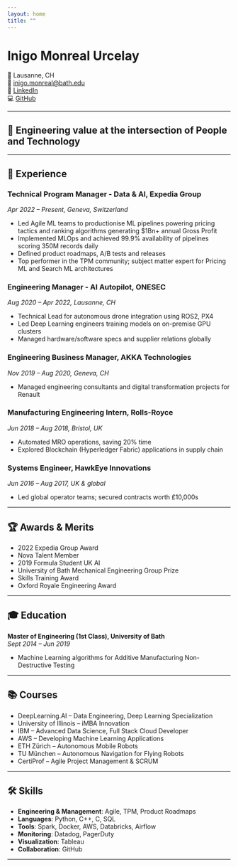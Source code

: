 ```yaml
---
layout: home
title: ""
---
```


# Inigo Monreal Urcelay

📍 Lausanne, CH  
📧 [inigo.monreal@bath.edu](mailto:inigo.monreal@bath.edu)  
🔗 [LinkedIn](https://linkedin.com/in/inigo-monreal-urcelay)  
💻 [GitHub](https://github.com/quijotengineer)

---

## 🚀 Engineering value at the intersection of People and Technology

---

## 💼 Experience

### Technical Program Manager - Data & AI, Expedia Group  
*Apr 2022 – Present, Geneva, Switzerland*  
- Led Agile ML teams to productionise ML pipelines powering pricing tactics and ranking algorithms generating $1Bn+ annual Gross Profit  
- Implemented MLOps and achieved 99.9% availability of pipelines scoring 350M records daily  
- Defined product roadmaps, A/B tests and releases  
- Top performer in the TPM community; subject matter expert for Pricing ML and Search ML architectures

### Engineering Manager - AI Autopilot, ONESEC  
*Aug 2020 – Apr 2022, Lausanne, CH*  
- Technical Lead for autonomous drone integration using ROS2, PX4  
- Led Deep Learning engineers training models on on-premise GPU clusters  
- Managed hardware/software specs and supplier relations globally

### Engineering Business Manager, AKKA Technologies  
*Nov 2019 – Aug 2020, Geneva, CH*  
- Managed engineering consultants and digital transformation projects for Renault

### Manufacturing Engineering Intern, Rolls-Royce  
*Jun 2018 – Aug 2018, Bristol, UK*  
- Automated MRO operations, saving 20% time  
- Explored Blockchain (Hyperledger Fabric) applications in supply chain

### Systems Engineer, HawkEye Innovations  
*Jun 2016 – Aug 2017, UK & global*  
- Led global operator teams; secured contracts worth £10,000s

---

## 🏆 Awards & Merits

- 2022 Expedia Group Award  
- Nova Talent Member  
- 2019 Formula Student UK AI  
- University of Bath Mechanical Engineering Group Prize  
- Skills Training Award  
- Oxford Royale Engineering Award  

---

## 🎓 Education

**Master of Engineering (1st Class), University of Bath**  
*Sept 2014 – Jun 2019*  
- Machine Learning algorithms for Additive Manufacturing Non-Destructive Testing

---

## 📚 Courses

- DeepLearning.AI – Data Engineering, Deep Learning Specialization  
- University of Illinois – iMBA Innovation  
- IBM – Advanced Data Science, Full Stack Cloud Developer  
- AWS – Developing Machine Learning Applications  
- ETH Zürich – Autonomous Mobile Robots  
- TU München – Autonomous Navigation for Flying Robots  
- CertiProf – Agile Project Management & SCRUM

---

## 🛠 Skills

- **Engineering & Management**: Agile, TPM, Product Roadmaps  
- **Languages**: Python, C++, C, SQL  
- **Tools**: Spark, Docker, AWS, Databricks, Airflow  
- **Monitoring**: Datadog, PagerDuty  
- **Visualization**: Tableau  
- **Collaboration**: GitHub

---

